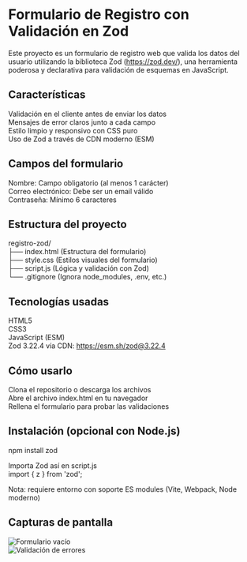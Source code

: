 # Formulario de Registro con Validación en Zod

Este proyecto es un formulario de registro web que valida los datos del usuario utilizando la biblioteca Zod (https://zod.dev/), una herramienta poderosa y declarativa para validación de esquemas en JavaScript.

## Características

Validación en el cliente antes de enviar los datos  
Mensajes de error claros junto a cada campo  
Estilo limpio y responsivo con CSS puro  
Uso de Zod a través de CDN moderno (ESM)

## Campos del formulario

Nombre: Campo obligatorio (al menos 1 carácter)  
Correo electrónico: Debe ser un email válido  
Contraseña: Mínimo 6 caracteres

## Estructura del proyecto

registro-zod/  
├── index.html (Estructura del formulario)  
├── style.css (Estilos visuales del formulario)  
├── script.js (Lógica y validación con Zod)  
└── .gitignore (Ignora node_modules, .env, etc.)

## Tecnologías usadas

HTML5  
CSS3  
JavaScript (ESM)  
Zod 3.22.4 vía CDN: https://esm.sh/zod@3.22.4

## Cómo usarlo

Clona el repositorio o descarga los archivos  
Abre el archivo index.html en tu navegador  
Rellena el formulario para probar las validaciones

## Instalación (opcional con Node.js)

npm install zod

Importa Zod así en script.js  
import { z } from 'zod';

Nota: requiere entorno con soporte ES modules (Vite, Webpack, Node moderno)

## Capturas de pantalla

![Formulario vacío](https://i.postimg.cc/nLwRLLJY/1.png)  
![Validación de errores](https://i.postimg.cc/rm0hRLy6/2.png)
